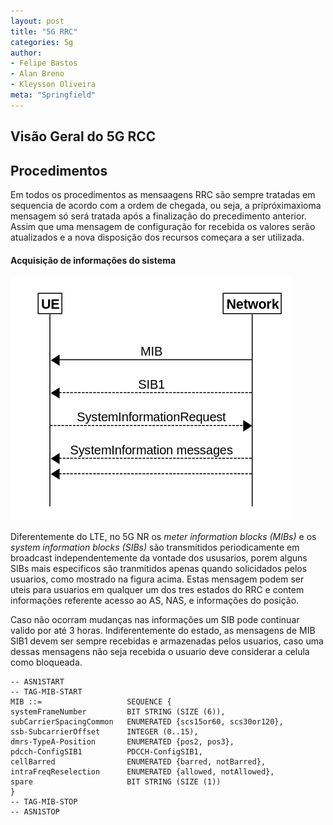 ```yaml
---
layout: post
title: "5G RRC"
categories: 5g
author:
- Felipe Bastos
- Alan Breno
- Kleysson Oliveira
meta: "Springfield"
---
```



## Visão Geral do 5G RCC



## Procedimentos

Em todos os procedimentos as mensaagens RRC são sempre tratadas em sequencia de acordo com a ordem de chegada, ou seja, a prípróximaxioma mensagem só será tratada após a finalização do precedimento anterior. Assim que uma mensagem de configuração for recebida os valores serão atualizados e a nova disposição dos recursos começara a ser utilizada.

#### Acquisição de informações do sistema

![Acquisição de informações do sistema](assets/imgs/info_ac.png)

Diferentemente do LTE, no 5G NR os <i>meter information blocks (MIBs)</i> e os <i>system information blocks (SIBs)</i> são transmitidos periodicamente em broadcast independentemente da vontade dos ususarios, porem alguns SIBs mais especificos são tranmitidos apenas quando solicidados pelos usuarios, como mostrado na figura acima. Estas mensagem podem ser uteis para usuarios em qualquer um dos tres estados do RRC e contem informações referente acesso ao AS, NAS, e informações do posição.

Caso não ocorram mudanças nas informações um SIB pode continuar valido por até 3 horas. Indiferentemente do estado, as mensagens de MIB SIB1 devem ser sempre recebidas e armazenadas pelos usuarios, caso uma dessas mensagens não seja recebida o usuario deve considerar a celula como bloqueada. 

```
-- ASN1START
-- TAG-MIB-START
MIB ::=                   SEQUENCE {
systemFrameNumber         BIT STRING (SIZE (6)),
subCarrierSpacingCommon   ENUMERATED {scs15or60, scs30or120},
ssb-SubcarrierOffset      INTEGER (0..15),
dmrs-TypeA-Position       ENUMERATED {pos2, pos3},
pdcch-ConfigSIB1          PDCCH-ConfigSIB1,
cellBarred                ENUMERATED {barred, notBarred},
intraFreqReselection      ENUMERATED {allowed, notAllowed},
spare                     BIT STRING (SIZE (1))
}
-- TAG-MIB-STOP
-- ASN1STOP

```